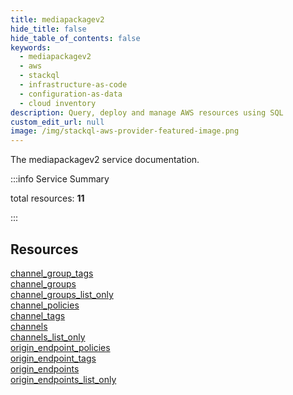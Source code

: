 ```yaml
---
title: mediapackagev2
hide_title: false
hide_table_of_contents: false
keywords:
  - mediapackagev2
  - aws
  - stackql
  - infrastructure-as-code
  - configuration-as-data
  - cloud inventory
description: Query, deploy and manage AWS resources using SQL
custom_edit_url: null
image: /img/stackql-aws-provider-featured-image.png
---
```


The mediapackagev2 service documentation.

:::info Service Summary

<div class="row">
<div class="providerDocColumn">
<span>total resources:&nbsp;<b>11</b></span><br />
</div>
</div>

:::

## Resources
<div class="row">
<div class="providerDocColumn">
<a href="/services/mediapackagev2/channel_group_tags/">channel_group_tags</a><br />
<a href="/services/mediapackagev2/channel_groups/">channel_groups</a><br />
<a href="/services/mediapackagev2/channel_groups_list_only/">channel_groups_list_only</a><br />
<a href="/services/mediapackagev2/channel_policies/">channel_policies</a><br />
<a href="/services/mediapackagev2/channel_tags/">channel_tags</a><br />
<a href="/services/mediapackagev2/channels/">channels</a>
</div>
<div class="providerDocColumn">
<a href="/services/mediapackagev2/channels_list_only/">channels_list_only</a><br />
<a href="/services/mediapackagev2/origin_endpoint_policies/">origin_endpoint_policies</a><br />
<a href="/services/mediapackagev2/origin_endpoint_tags/">origin_endpoint_tags</a><br />
<a href="/services/mediapackagev2/origin_endpoints/">origin_endpoints</a><br />
<a href="/services/mediapackagev2/origin_endpoints_list_only/">origin_endpoints_list_only</a>
</div>
</div>